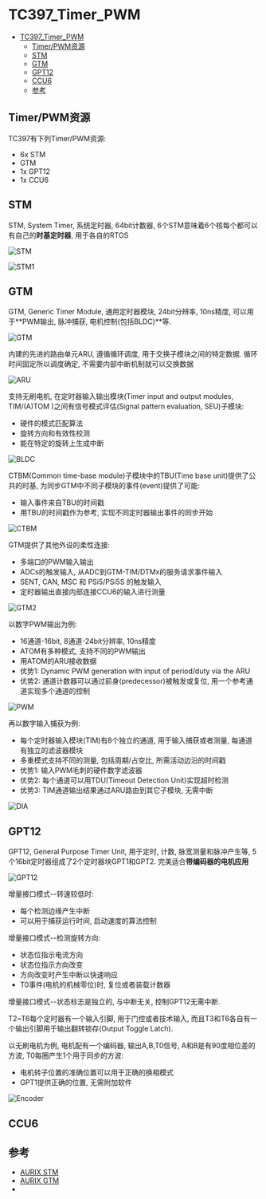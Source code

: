 # TC397_Timer_PWM

<!-- TOC -->

- [TC397_Timer_PWM](#tc397_timer_pwm)
  - [Timer/PWM资源](#timerpwm资源)
  - [STM](#stm)
  - [GTM](#gtm)
  - [GPT12](#gpt12)
  - [CCU6](#ccu6)
  - [参考](#参考)

<!-- /TOC -->

## Timer/PWM资源

TC397有下列Timer/PWM资源:  

- 6x STM
- GTM
- 1x GPT12
- 1x CCU6

## STM

STM, System Timer, 系统定时器, 64bit计数器, 6个STM意味着6个核每个都可以有自己的**时基定时器**, 用于各自的RTOS

![STM](Assets/Snipaste_2020-10-28_18-50-20.png)

![STM1](Assets/Snipaste_2020-10-28_19-48-18.png)

## GTM

GTM, Generic Timer Module, 通用定时器模块, 24bit分辨率, 10ns精度, 可以用于**PWM输出, 脉冲捕获, 电机控制(包括BLDC)**等.  

![GTM](Assets/Snipaste_2020-10-28_18-54-58.png)

内建的先进的路由单元ARU, 遵循循环调度, 用于交换子模块之间的特定数据. 循环时间固定所以调度确定, 不需要内部中断机制就可以交换数据  

![ARU](Assets/Snipaste_2020-10-28_19-04-45.png)

支持无刷电机, 在定时器输入输出模块(Timer input and output modules,
TIM/(A)TOM )之间有信号模式评估(Signal pattern evaluation, SEU)子模块:  

- 硬件的模式匹配算法
- 旋转方向和有效性校测
- 能在特定的旋转上生成中断

![BLDC](Assets/Snipaste_2020-10-28_19-10-46.png)

CTBM(Common time-base module)子模块中的TBU(Time base unit)提供了公共的时基, 为同步GTM中不同子模块的事件(event)提供了可能:  

- 输入事件来自TBU的时间戳
- 用TBU的时间戳作为参考, 实现不同定时器输出事件的同步开始

![CTBM](Assets/Snipaste_2020-10-28_19-15-57.png)

GTM提供了其他外设的柔性连接:  

- 多端口的PWM输入输出
- ADCs的触发输入, 从ADC到GTM-TIM/DTMx的服务请求事件输入
- SENT, CAN, MSC 和 PSi5/PSi5S 的触发输入
- 定时器输出直接内部连接CCU6的输入进行测量

![GTM2](Assets/Snipaste_2020-10-28_19-28-15.png)

以数字PWM输出为例:  

- 16通道-16bit, 8通道-24bit分辨率, 10ns精度
- ATOM有多种模式, 支持不同的PWM输出
- 用ATOM的ARU接收数据
- 优势1: Dynamic PWM generation with input of period/duty via the ARU
- 优势2: 通道计数器可以通过前身(predecessor)被触发或复位, 用一个参考通道实现多个通道的控制

![PWM](Assets/Snipaste_2020-10-28_19-36-03.png)

再以数字输入捕获为例:  

- 每个定时器输入模块(TIM)有8个独立的通道, 用于输入捕获或者测量, 每通道有独立的滤波器模块
- 多重模式支持不同的测量, 包括周期/占空比, 所需活动边沿的时间戳
- 优势1: 输入PWM毛刺的硬件数字滤波器
- 优势2: 每个通道可以用TDU(Timeout Detection Unit)实现超时检测
- 优势3: TIM通道输出结果通过ARU路由到其它子模块, 无需中断

![DIA](Assets/Snipaste_2020-10-28_19-43-04.png)

## GPT12

GPT12, General Purpose Timer Unit, 用于定时, 计数, 脉宽测量和脉冲产生等, 5个16bit定时器组成了2个定时器块GPT1和GPT2. 完美适合**带编码器的电机应用**  

![GPT12](Assets/Snipaste_2020-10-28_19-52-00.png)

增量接口模式--转速较低时:  

- 每个检测边缘产生中断
- 可以用于捕获运行时间, 启动速度的算法控制

增量接口模式--检测旋转方向:  

- 状态位指示电流方向
- 状态位指示方向改变
- 方向改变时产生中断以快速响应
- T0事件(电机的机械零位)时, 复位或者装载计数器

增量接口模式--状态标志是独立的, 与中断无关, 控制GPT12无需中断.  

T2~T6每个定时器有一个输入引脚, 用于门控或者技术输入, 而且T3和T6各自有一个输出引脚用于输出翻转锁存(Output Toggle Latch).  

以无刷电机为例, 电机配有一个编码器, 输出A,B,T0信号, A和B是有90度相位差的方波, T0每圈产生1个用于同步的方波:  

- 电机转子位置的准确位置可以用于正确的换相模式
- GPT1提供正确的位置, 无需附加软件

![Encoder](Assets/Snipaste_2020-10-28_20-16-09.png)

## CCU6

## 参考

- [AURIX STM](https://www.infineon.com/dgdl/Infineon-AURIX_System_Timer-Training-v01_00-EN.pdf?fileId=5546d46269bda8df0169ca92e404259c)  
- [AURIX GTM](https://www.infineon.com/dgdl/Infineon-AURIX_Generic_Timer_Module-Training-v01_00-EN.pdf?fileId=5546d46269bda8df0169ca6e2c652546)
- 

